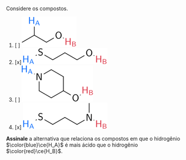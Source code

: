 Considere os compostos.

1. [ ] ![](2G23-1D.svg)
2. [x] ![](2G23-2D.svg)
3. [ ] ![](2G23-3D.svg)
4. [x] ![](2G23-4D.svg)

**Assinale** a alternativa que relaciona os compostos em que o hidrogênio $\color{blue}\ce{H_A}$ é mais ácido que o hidrogênio $\color{red}\ce{H_B}$.
